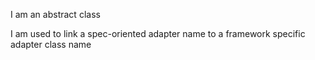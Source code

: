 I am an abstract classI am used to link a spec-oriented adapter name to a framework specific adapter class name